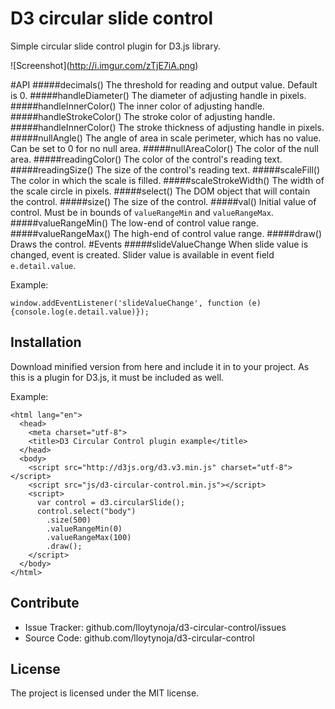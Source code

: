 D3 circular slide control
========
Simple circular slide control plugin for D3.js library.

![Screenshot]\(http://i.imgur.com/zTjE7iA.png)

#API
#####decimals()
The threshold for reading and output value. Default is 0.
#####handleDiameter()
The diameter of adjusting handle in pixels.
#####handleInnerColor()
The inner color of adjusting handle.
#####handleStrokeColor()
The stroke color of adjusting handle.
#####handleInnerColor()
The stroke thickness of adjusting handle in pixels.
#####nullAngle()
The angle of area in scale perimeter, which has no value. Can be set to 0 for no null area.
#####nullAreaColor()
The color of the null area.
#####readingColor()
The color of the control's reading text.
#####readingSize()
The size of the control's reading text.
#####scaleFill()
The color in which the scale is filled.
#####scaleStrokeWidth()
The width of the scale circle in pixels.
#####select()
The DOM object that will contain the control.
#####size()
The size of the control.
#####val()
Initial value of control. Must be in bounds of `valueRangeMin` and `valueRangeMax`.
#####valueRangeMin()
The low-end of control value range.
#####valueRangeMax()
The high-end of control value range.
#####draw()
Draws the control.
#Events
#####slideValueChange
When slide value is changed, event is created. Slider value is available in event field `e.detail.value`.

Example:
      
    window.addEventListener('slideValueChange', function (e) {console.log(e.detail.value)});

Installation
------------

Download minified version from here and include it in to your project. As this is a plugin for D3.js, it must be included as well. 

Example:

    <html lang="en">
      <head>
        <meta charset="utf-8">
        <title>D3 Circular Control plugin example</title>
      </head>
      <body>
        <script src="http://d3js.org/d3.v3.min.js" charset="utf-8"></script>
        <script src="js/d3-circular-control.min.js"></script>
        <script>
          var control = d3.circularSlide();
          control.select("body")
            .size(500)
            .valueRangeMin(0)
            .valueRangeMax(100)
            .draw();
        </script>
      </body>
    </html>

Contribute
----------
- Issue Tracker: github.com/lloytynoja/d3-circular-control/issues
- Source Code: github.com/lloytynoja/d3-circular-control

License
-------

The project is licensed under the MIT license.
